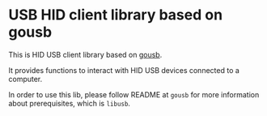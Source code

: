 # USB HID client library based on gousb

This is HID USB client library based on [gousb](https://github.com/google/gousb).

It provides functions to interact with HID USB devices connected to a computer.

In order to use this lib, please follow README at `gousb` for more information about prerequisites, which is `libusb`.
